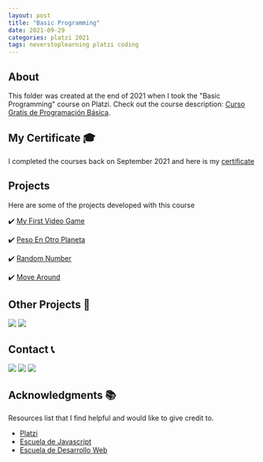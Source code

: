 ```yaml
---
layout: post
title: "Basic Programming"
date: 2021-09-29
categories: platzi 2021
tags: neverstoplearning platzi coding
---
```


<!-- ABOUT THE PROJECT -->

## About

This folder was created at the end of 2021 when I took the "Basic Programming" course on Platzi. Check out the course description: [Curso Gratis de Programación Básica](https://platzi.com/cursos/programacion-basica/).

<!-- CERTIFICATE -->

## My Certificate 🎓

I completed the courses back on September 2021 and here is my [certificate](https://platzi.com/p/DiazJuan/curso/1050-course/diploma/detalle/)

## Projects

Here are some of the projects developed with this course

✔️ [My First Video Game](https://jpdiaz.dev/platzi/2021/programacionBasica/primerVideoJuego/villa.html)

✔️ [Peso En Otro Planeta](https://jpdiaz.dev/platzi/2021/programacionBasica/pesoEnOtroPlaneta/marte_jupiter.html)

✔️ [Random Number](https://jpdiaz.dev/platzi/2021/programacionBasica/primerVideoJuego/random.html)

✔️ [Move Around](https://jpdiaz.dev/platzi/2021/programacionBasica/teclas/flechas.html)

## Other Projects 🚀

[![](https://img.shields.io/badge/Platzi_Repos-121f3d?style=for-the-badge&logo=Platzi&logoColor=98CA3F)](#)
[![](https://img.shields.io/badge/2021-222?style=for-the-badge)](https://github.com/JuanPabloDiaz/platzi/tree/main/2021)

<!-- CONTACT -->

## Contact 📞

[![](https://img.shields.io/badge/@1diazdev-fff?style=for-the-badge&logo=linkedin&logoColor=0A66C2)](https://www.linkedin.com/in/1diazdev/)
[![](https://img.shields.io/badge/@1diazdev-fff?style=for-the-badge&logo=Twitter&logoColor=1DA1F2)](https://www.twitter.com/1diazdev)
[![](https://img.shields.io/badge/Gmail-fff?style=for-the-badge&logo=gmail&logoColor=EA4335)](mailto:juan.diaz93@hotmail.com)

## Acknowledgments 📚

Resources list that I find helpful and would like to give credit to.

- [Platzi](https://www.platzi.com/)
- [Escuela de Javascript](https://platzi.com/escuela-javascript/)
- [Escuela de Desarrollo Web](https://platzi.com/web/)
